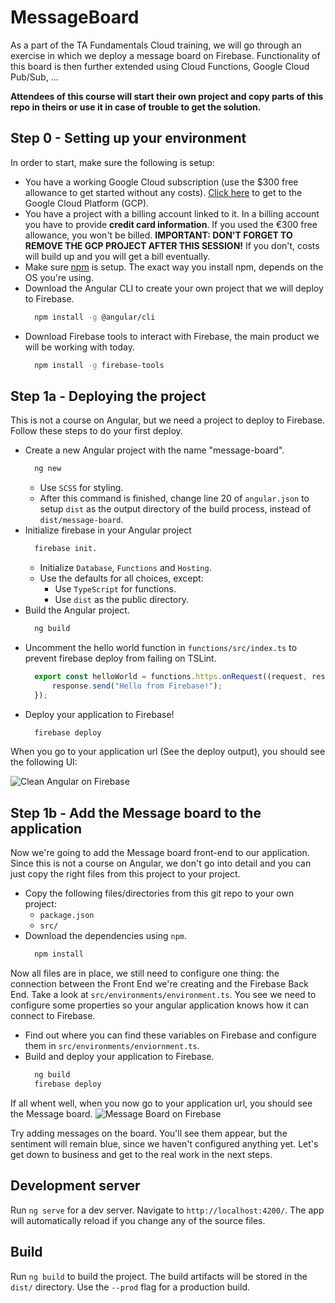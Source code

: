 # MessageBoard

As a part of the TA Fundamentals Cloud training, we will go through an exercise in which we deploy a message board on Firebase. Functionality of this board is then further extended using Cloud Functions, Google Cloud Pub/Sub, ...

**Attendees of this course will start their own project and copy parts of this repo in theirs or use it in case of trouble to get the solution.**

## Step 0 - Setting up your environment
In order to start, make sure the following is setup:
* You have a working Google Cloud subscription (use the $300 free allowance to get started without any costs).
  [Click here](https://console.cloud.google.com) to get to the Google Cloud Platform (GCP).
* You have a project with a billing account linked to it. In a billing account you have to provide **credit card information**. If you used the €300 free allowance, you won't be billed. **IMPORTANT: DON'T FORGET TO REMOVE THE GCP PROJECT AFTER THIS SESSION!** If you don't, costs will build up and you will get a bill eventually.
* Make sure [npm](https://www.npmjs.com/get-npm) is setup. The exact way you install npm, depends on the OS you're using.
* Download the Angular CLI to create your own project that we will deploy to Firebase.
  ```bash
    npm install -g @angular/cli
  ```
* Download Firebase tools to interact with Firebase, the main product we will be working with today.
  ```bash
    npm install -g firebase-tools
  ```

## Step 1a - Deploying the project
This is not a course on Angular, but we need a project to deploy to Firebase. Follow these steps to do your first deploy.
* Create a new Angular project with the name "message-board".
  ```bash
    ng new
  ```
  * Use `SCSS` for styling.
  * After this command is finished, change line 20 of `angular.json` to setup `dist` as the output directory of the build process, instead of `dist/message-board`.
* Initialize firebase in your Angular project
  ```bash
    firebase init.
  ```
  * Initialize `Database`, `Functions` and `Hosting`.
  * Use the defaults for all choices, except:
    * Use `TypeScript` for functions.
    * Use `dist` as the public directory.
* Build the Angular project.
  ```bash
    ng build
  ```
* Uncomment the hello world function in `functions/src/index.ts` to prevent firebase deploy from failing on TSLint.
  ```js
    export const helloWorld = functions.https.onRequest((request, response) => {
        response.send("Hello from Firebase!");
    });
  ```
* Deploy your application to Firebase!
  ```bash
    firebase deploy
  ```

When you go to your application url (See the deploy output), you should see the following UI:

![Clean Angular on Firebase][step1a-finished]

## Step 1b - Add the Message board to the application
Now we're going to add the Message board front-end to our application. Since this is not a course on Angular, we don't go into detail and you can just copy the right files from this project to your project.

* Copy the following files/directories from this git repo to your own project:
  * `package.json`
  * `src/`
* Download the dependencies using `npm`.
  ```bash
    npm install
  ```

Now all files are in place, we still need to configure one thing: the connection between the Front End we're creating and the Firebase Back End. Take a look at `src/environments/environment.ts`. You see we need to configure some properties so your angular application knows how it can connect to Firebase. 
* Find out where you can find these variables on Firebase and configure them in `src/environments/enviornment.ts`.
* Build and deploy your application to Firebase.
  ```bash
    ng build
    firebase deploy
  ```
If all whent well, when you now go to your application url, you should see the Message board.
![Message Board on Firebase][step1b-finished]

Try adding messages on the board. You'll see them appear, but the sentiment will remain blue, since we haven't configured anything yet. Let's get down to business and get to the real work in the next steps.

## Development server

Run `ng serve` for a dev server. Navigate to `http://localhost:4200/`. The app will automatically reload if you change any of the source files.

## Build

Run `ng build` to build the project. The build artifacts will be stored in the `dist/` directory. Use the `--prod` flag for a production build.



[step1a-finished]: https://github.com/AE-nv/tafun-cloud-messageboard/raw/master/doc/images/step1a-finished.png "Clean Angular on Firebase"
[step1b-finished]: https://github.com/AE-nv/tafun-cloud-messageboard/raw/master/doc/images/step1b-finished.png "Message Board on Firebase"
